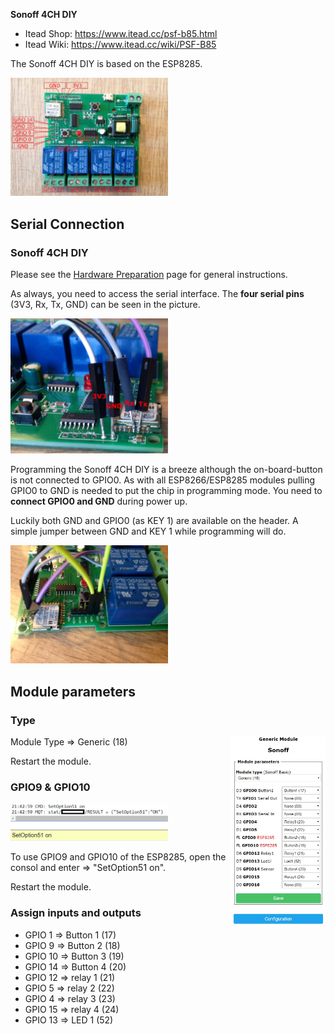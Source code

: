 **Sonoff 4CH DIY**

* Itead Shop: https://www.itead.cc/psf-b85.html
* Itead Wiki: https://www.itead.cc/wiki/PSF-B85

The Sonoff 4CH DIY is based on the ESP8285.

<img alt="Sonoff 4CH DIY GPIO" src="https://github.com/Gtis69/arendst.github.io/blob/master/media/Sonoff_DIY_4CH_GPIO.jpg" width="50%"/>

## Serial Connection

### Sonoff 4CH DIY

Please see the [Hardware Preparation](https://github.com/arendst/Tasmota/wiki/Hardware-Preparation) page for general instructions.

As always, you need to access the serial interface. The **four serial pins** (3V3, Rx, Tx, GND) can be seen in the picture.

<img alt="Sonoff 4CH DIY serial" src="https://github.com/Gtis69/arendst.github.io/blob/master/media/Sonoff_DIY_4CH_serial.JPG" width="50%"/>

Programming the Sonoff 4CH DIY is a breeze although the on-board-button is not connected to GPIO0. As with all ESP8266/ESP8285 modules pulling GPIO0 to GND is needed to put the chip in programming mode. You need to **connect GPIO0 and GND** during power up.

Luckily both GND and GPIO0 (as KEY 1) are available on the header. A simple jumper between GND and KEY 1 while programming will do.

<img alt="Sonoff 4CH DIY jumper" src="https://github.com/Gtis69/arendst.github.io/blob/master/media/Sonoff_DIY_4CH_jump.JPG" width="50%"/>

## Module parameters

### Type

<img alt="Sonoff 4CH DIY parameters" src="https://github.com/Gtis69/arendst.github.io/blob/master/media/Sonoff_DIY_4CH_parameters.jpg" width="30%" align="right" />

Module Type => Generic (18)

Restart the module.

### GPIO9 & GPIO10

<img alt="Sonoff 4CH DIY SetOption51" src="https://github.com/Gtis69/arendst.github.io/blob/master/media/Sonoff_DIY_4CH_Option51.jpg" width="50%" />

To use GPIO9 and GPIO10 of the ESP8285, open the consol and enter => "SetOption51 on".

Restart the module.

### Assign inputs and outputs

* GPIO 1 => Button 1 (17)
* GPIO 9 => Button 2 (18)
* GPIO 10 => Button 3 (19)
* GPIO 14 => Button 4 (20)
* GPIO 12 => relay 1 (21)
* GPIO 5 => relay 2 (22)
* GPIO 4 => relay 3 (23)
* GPIO 15 => relay 4 (24)
* GPIO 13 => LED 1 (52)

